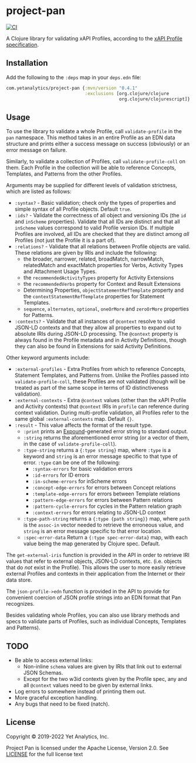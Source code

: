 # project-pan

[![CI](https://github.com/yetanalytics/project-pan/actions/workflows/main.yml/badge.svg)](https://github.com/yetanalytics/project-pan/actions/workflows/main.yml)

A Clojure library for validating xAPI Profiles, according to the [xAPI Profile specification](https://github.com/adlnet/xapi-profiles).

## Installation

Add the following to the `:deps` map in your `deps.edn` file:

```clojure
com.yetanalytics/project-pan {:mvn/version "0.4.1"
                              :exclusions [org.clojure/clojure
                                           org.clojure/clojurescript]}
```

## Usage

To use the library to validate a whole Profile, call `validate-profile` in the `pan` namespace. This method takes in an entire Profile as an EDN data structure and prints either a success message on success (obviously) or an error message on failure.

Similarly, to validate a collection of Profiles, call `validate-profile-coll` on them. Each Profile in the collection will be able to reference Concepts, Templates, and Patterns from the other Profiles.

Arguments may be supplied for different levels of validation strictness, which are listed as follows:
- `:syntax?` - Basic validation; check only the types of properties and simple syntax of all Profile objects. Default `true`.
- `:ids?` - Validate the correctness of all object and versioning IDs (the `id` and `inScheme` properties). Validate that all IDs are distinct and that all `inScheme` values correspond to valid Profile version IDs. If multiple Profiles are involved, all IDs are checked that they are distinct among _all_ Profiles (not just the Profile it is a part of).
- `:relations?` - Validate that all relations between Profile objects are valid. These relations are given by IRIs and include the following:
    - the broader, narrower, related, broadMatch, narrowMatch, relatedMatch and exactMatch properties for Verbs, Activity Types and Attachment Usage Types.
    - the `recommendedActivityTypes` property for Activity Extensions
    - the `recommendedVerbs` property for Context and Result Extensions
    - Determining Properties, `objectStatementRefTemplate` property and the `contextStatementRefTemplate` properties for Statement Templates.
    - `sequence`, `alternates`, `optional`, `oneOrMore` and `zeroOrMore` properties for Patterns.
- `:contexts?` - Validate that all instances of `@context` resolve to valid JSON-LD contexts and that they allow all properties to expand out to absolute IRIs during JSON-LD processing. The `@context` property is always found in the Profile metadata and in Activity Definitions, though they can also be found in Extensions for said Activity Definitions.

Other keyword arguments include:
- `:external-profiles` - Extra Profiles from which to reference Concepts, Statement Templates, and Patterns from. Unlike the Profiles passed into `validate-profile-coll`, these Profiles are not validated (though will be treated as part of the same scope in terms of ID distinctiveness validation).
- `:external-contexts` - Extra `@context` values (other than the xAPI Profile and Activity contexts) that `@context` IRIs in `profile` can reference during context validation. During multi-profile validation, all Profiles refer to the same global `:external-contexts` map. Default `{}`.
- `:result` - This value affects the format of the result type.
    - `:print` prints an [Expound](https://github.com/bhb/expound)-generated error string to standard output.
    - `:string` returns the aforementioned error string (or a vector of them, in the case of `validate-profile-coll`).
    - `:type-string` returns a `{:type string}` map, where `:type` is a keyword and `string` is an error message specific to that type of error. `:type` can be one of the following:
      - `:syntax-errors` for basic validation errors
      - `:id-errors` for ID errors
      - `:in-scheme-errors` for inScheme errors
      - `:concept-edge-errors` for errors between Concept relations
      - `:template-edge-errors` for errors between Template relations
      - `:pattern-edge-errors` for errors between Pattern relations
      - `:pattern-cycle-errors` for cycles in the Pattern relation graph
      - `:context-errors` for errors relating to JSON-LD context
    - `:type-path-string` returns a `{:type {path string}}` map, where `path` is the `assoc-in` vector needed to retrieve the erroneous value, and `string` is an error message specific to that error location.
   - `:spec-error-data`  Return a `{:type spec-error-data}` map, with each value being the map generated by Clojure spec. Default.

The `get-external-iris` function is provided in the API in order to retrieve IRI values that refer to external objects, JSON-LD contexts, etc. (i.e. objects that do _not_ exist in the Profile). This allows the user to more easily retrieve external Profiles and contexts in their application from the Internet or their data store.

The `json-profile->edn` function is provided in the API to provide for convenient coercion of JSON profile strings into an EDN format that Pan recognizes.

Besides validating whole Profiles, you can also use library methods and specs to validate parts of Profiles, such as individual  Concepts, Templates and Patterns).

## TODO

- Be able to access external links:
    - Non-inline `schema` values are given by IRIs that link out to external JSON Schemas.
    - Except for the two w3id contexts given by the Profile spec, any and all `@context` values need to be given by external links.
- Log errors to somewhere instead of printing them out.
- More graceful exception handling.
- Any bugs that need to be fixed (natch).

## License

Copyright © 2019-2022 Yet Analytics, Inc.

Project Pan is licensed under the Apache License, Version 2.0. See [LICENSE](LICENSE) for the full license text
